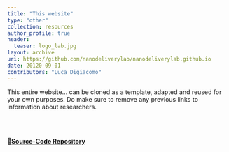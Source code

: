```yaml
---
title: "This website"
type: "other"
collection: resources
author_profile: true
header:
  teaser: logo_lab.jpg
layout: archive
uri: https://github.com/nanodeliverylab/nanodeliverylab.github.io
date: 20120-09-01
contributors: "Luca Digiacomo"
---
```

<p align= "justify">

This entire website... can be cloned as a template, adapted and reused for your own purposes. Do make sure to remove any previous links to information about researchers.

<br><br>

🔗<b><u><a href="{{ page.uri }}">Source-Code Repository</a></u></b>
